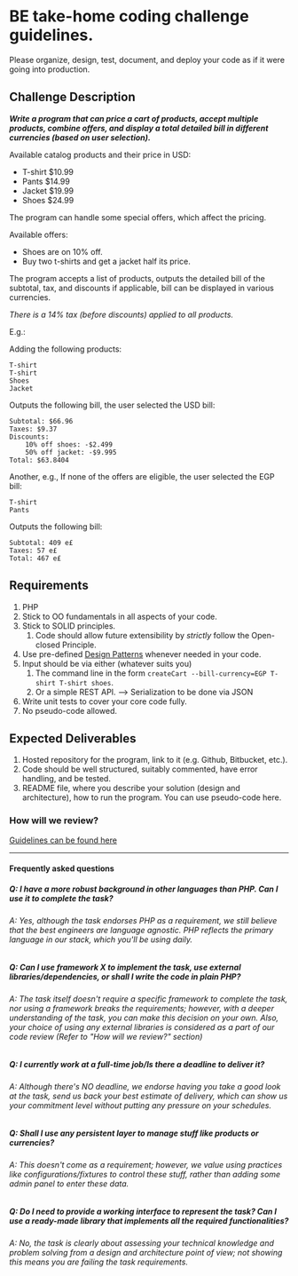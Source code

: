 # BE take-home coding challenge guidelines.
Please organize, design, test, document, and deploy your code as if it were
going into production.

## Challenge Description

***Write a program that can price a cart of products, accept multiple products, combine offers, and display a total detailed bill in different currencies (based on user selection).***

Available catalog products and their price in USD:

* T-shirt $10.99
* Pants $14.99
* Jacket $19.99
* Shoes $24.99

The program can handle some special offers, which affect the pricing.

Available offers:

* Shoes are on 10% off.
* Buy two t-shirts and get a jacket half its price.

The program accepts a list of products, outputs the detailed bill of the subtotal, tax, and discounts if applicable, bill can be displayed in various currencies.

*There is a 14% tax (before discounts) applied to all products.*

E.g.:

Adding the following products:

```
T-shirt
T-shirt
Shoes
Jacket
```

Outputs the following bill, the user selected the USD bill:

```
Subtotal: $66.96
Taxes: $9.37
Discounts:
	10% off shoes: -$2.499
	50% off jacket: -$9.995
Total: $63.8404
```

Another, e.g., If none of the offers are eligible, the user selected the EGP bill:

```
T-shirt
Pants
```

Outputs the following bill:

```
Subtotal: 409 e£
Taxes: 57 e£
Total: 467 e£
```
  
## Requirements
1. PHP
1. Stick to OO fundamentals in all aspects of your code. 
1. Stick to SOLID principles.
	1. Code should allow future extensibility by *strictly* follow the Open-closed Principle.
1. Use pre-defined [Design Patterns](https://en.wikipedia.org/wiki/Software_design_pattern) whenever needed in your code. 
1. Input should be via either (whatever suits you)
	1. The command line in the form `createCart --bill-currency=EGP T-shirt T-shirt shoes`.
	1. Or a simple REST API. --> Serialization to be done via JSON
1. Write unit tests to cover your core code fully.
1. No pseudo-code allowed. 
  
## Expected Deliverables
1. Hosted repository for the program, link to it (e.g.
Github, Bitbucket, etc.).
1. Code should be well structured, suitably commented, have error handling, and be tested.
1. README file, where you describe your solution (design and architecture), how to run the program. You can use pseudo-code here.
 
### How will we review?
[Guidelines can be found here](README.md)

---
#### Frequently asked questions 

##### Q: I have a more robust background in other languages than PHP. Can I use it to complete the task?
###### A: Yes, although the task endorses PHP as a requirement, we still believe that the best engineers are language agnostic. PHP reflects the primary language in our stack, which you'll be using daily.

##### Q: Can I use framework X to implement the task, use external libraries/dependencies, or shall I write the code in plain PHP?
###### A: The task itself doesn't require a specific framework to complete the task, nor using a framework breaks the requirements; however, with a deeper understanding of the task, you can make this decision on your own. Also, your choice of using any external libraries is considered as a part of our code review (Refer to "How will we review?" section)

##### Q: I currently work at a full-time job/Is there a deadline to deliver it?
###### A: Although there's NO deadline, we endorse having you take a good look at the task, send us back your best estimate of delivery, which can show us your commitment level without putting any pressure on your schedules.

##### Q: Shall I use any persistent layer to manage stuff like products or currencies?
###### A: This doesn't come as a requirement; however, we value using practices like configurations/fixtures to control these stuff, rather than adding some admin panel to enter these data.

##### Q: Do I need to provide a working interface to represent the task? Can I use a ready-made library that implements all the required functionalities?
###### A: No, the task is clearly about assessing your technical knowledge and problem solving from a design and architecture point of view; not showing this means you are failing the task requirements.
